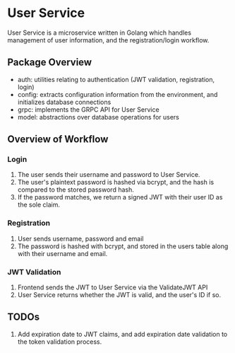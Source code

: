 # User Service

User Service is a microservice written in Golang which handles management of user information, and the registration/login workflow.

## Package Overview
- auth: utilities relating to authentication (JWT validation, registration, login)
- config: extracts configuration information from the environment, and initializes database connections
- grpc: implements the GRPC API for User Service
- model: abstractions over database operations for users
 
## Overview of Workflow
### Login
1. The user sends their username and password to User Service.
2. The user's plaintext password is hashed via bcrypt, and the hash is compared to the stored password hash.
3. If the password matches, we return a signed JWT with their user ID as the sole claim.

### Registration
1. User sends username, password and email
2. The password is hashed with bcrypt, and stored in the users table along with their username and email.

### JWT Validation
1. Frontend sends the JWT to User Service via the ValidateJWT API
2. User Service returns whether the JWT is valid, and the user's ID if so.


## TODOs
1. Add expiration date to JWT claims, and add expiration date validation to the token validation process.